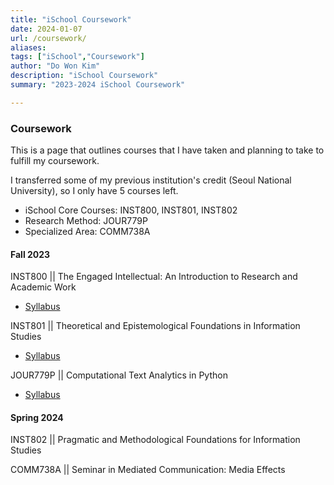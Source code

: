 ```yaml
---
title: "iSchool Coursework" 
date: 2024-01-07
url: /coursework/
aliases:
tags: ["iSchool","Coursework"]
author: "Do Won Kim"
description: "iSchool Coursework" 
summary: "2023-2024 iSchool Coursework" 

---
```


### Coursework

This is a page that outlines courses that I have taken and planning to take to fulfill my coursework.

I transferred some of my previous institution's credit (Seoul National University), so I only have 5 courses left.
- iSchool Core Courses: INST800, INST801, INST802
- Research Method: JOUR779P
- Specialized Area: COMM738A 
  

#### Fall 2023
INST800 || The Engaged Intellectual: An Introduction to Research and Academic Work 
+ [Syllabus](/INST800_syllabus.pdf)
 
INST801 || Theoretical and Epistemological Foundations in Information Studies 
+ [Syllabus](/INST801_syllabus.pdf)

JOUR779P || Computational Text Analytics in Python
+ [Syllabus](/JOUR779P_syllabus.pdf)


#### Spring 2024
INST802 || Pragmatic and Methodological Foundations for Information Studies 

COMM738A || Seminar in Mediated Communication: Media Effects 
